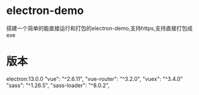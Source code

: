 # electron-demo
搭建一个简单的能直接运行和打包的electron-demo,支持https,支持直接打包成exe
# 版本
electron:13.0.0
"vue": "^2.6.11",
"vue-router": "^3.2.0",
"vuex": "^3.4.0"
"sass": "^1.26.5",
"sass-loader": "^8.0.2",

